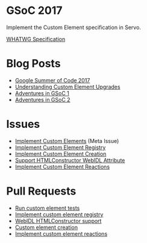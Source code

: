 # GSoC 2017

Implement the Custom Element specification in Servo.

[WHATWG Specification](https://html.spec.whatwg.org/multipage/#custom-elements)

# Blog Posts
 * [Google Summer of Code 2017](https://cbrewster.github.io/2017/05/04/google-summer-of-code/)
 * [Understanding Custom Element Upgrades](https://cbrewster.github.io/2017/06/08/custom-element-upgrades/)
 * [Adventures in GSoC 1](https://cbrewster.github.io/2017/06/12/adventures-in-gsoc-1/)
 * [Adventures in GSoC 2](https://cbrewster.github.io/2017/06/19/adventures-in-gsoc-2/)

# Issues
 * [Implement Custom Elements](https://github.com/servo/servo/issues/9372) (Meta Issue)
 * [Implement Custom Element Registry](https://github.com/servo/servo/issues/16753)
 * [Implement Custom Element Creation](https://github.com/servo/servo/issues/17191)
 * [Support HTMLConstructor WebIDL Attribute](https://github.com/servo/servo/issues/17194)
 * [Implement Custom Element Reactions](https://github.com/servo/servo/issues/17433)

# Pull Requests
 * [Run custom element tests](https://github.com/servo/servo/pull/17101)
 * [Implement custom element registry](https://github.com/servo/servo/pull/17112)
 * [WebIDL HTMLConstructor support](https://github.com/servo/servo/pull/17224)
 * [Custom element creation](https://github.com/servo/servo/pull/17381)
 * [Implement custom element reactions](https://github.com/servo/servo/pull/17614)

